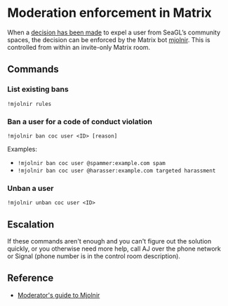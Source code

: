 # Moderation enforcement in Matrix

When a [decision has been made][code of conduct] to expel a user from SeaGL’s community spaces, the decision can be enforced by the Matrix bot [mjolnir]. This is controlled from within an invite-only Matrix room.

## Commands

### List existing bans

```
!mjolnir rules
```

### Ban a user for a code of conduct violation

```
!mjolnir ban coc user <ID> [reason]
```

Examples:

- `!mjolnir ban coc user @spammer:example.com spam`
- `!mjolnir ban coc user @harasser:example.com targeted harassment`

### Unban a user

```
!mjolnir unban coc user <ID>
```

## Escalation

If these commands aren't enough and you can't figure out the solution quickly, or you otherwise need more help, call AJ over the phone network or Signal (phone number is in the control room description).

## Reference

- [Moderator's guide to Mjolnir]

[code of conduct]: https://seagl.org/code_of_conduct
[mjolnir]: https://github.com/matrix-org/mjolnir
[Moderator's guide to Mjolnir]: https://github.com/matrix-org/mjolnir/blob/main/docs/moderators.md
